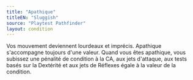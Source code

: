 ```yaml
---
title: "Apathique"
titleEN: "Sluggish"
source: "Playtest Pathfinder"
layout: condition
---
```


Vos mouvement deviennent lourdeaux et imprécis. Apathique s'accompagne toujours d'une valeur. Quand vous êtes apathique, vous subissez une pénalité de condition à la CA, aux jets d'attaque, aux tests basés sur la Dextérité et aux jets de Réflexes égale à la valeur de la condition.